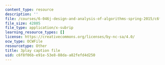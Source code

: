 ```yaml
---
content_type: resource
description: ''
file: /courses/6-046j-design-and-analysis-of-algorithms-spring-2015/c6f8f06be91e53e888daa82fefd4d250_TOb1tuEZ2X4.vtt
file_size: 42805
file_type: application/x-subrip
learning_resource_types: []
license: https://creativecommons.org/licenses/by-nc-sa/4.0/
ocw_type: OCWFile
resourcetype: Other
title: 3play caption file
uid: c6f8f06b-e91e-53e8-88da-a82fefd4d250
---
```

